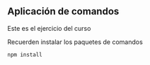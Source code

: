 ## Aplicación de comandos

Este es el ejercicio del curso

Recuerden instalar los paquetes de comandos
```
npm install
```